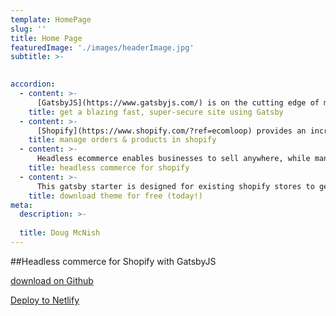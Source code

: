 ```yaml
---
template: HomePage
slug: ''
title: Home Page
featuredImage: './images/headerImage.jpg'
subtitle: >-
  

accordion:
  - content: >-
      [GatsbyJS](https://www.gatsbyjs.com/) is on the cutting edge of modern website frameworks, with performance & security of utmost importance. Deliver a better experience to your customers with a blazing fast site.
    title: get a blazing fast, super-secure site using Gatsby
  - content: >-
      [Shopify](https://www.shopify.com/?ref=ecomloop) provides an incredible ecommerce platform for businesses of all sizes. Manage products and orders from Shopify, while delivering via a Gatsby site.
    title: manage orders & products in shopify
  - content: >-
      Headless ecommerce enables businesses to sell anywhere, while managing products and inventory in the backend. Think of it as a way of having multiple digital storefronts from one backend system. Gatsby provides opportunities to add new headless commerce experiences for any Shopify store.
    title: headless commerce for shopify
  - content: >-
      This gatsby starter is designed for existing shopify stores to get started quickly. [download on github](https://github.com/ecomloop/headless) or [deploy to netlify](https://app.netlify.com/start/deploy?repository=https://github.com/ecomloop/headless)
    title: download theme for free (today!)
meta:
  description: >-
    
  title: Doug McNish
---
```



##Headless commerce for Shopify with GatsbyJS

<a href="https://github.com/ecomloop/headless/" target="_blank" aria-label="Fork ecomloop/headless on GitHub" class="Nav--CTA">download on Github</a>

<a href="https://app.netlify.com/start/deploy?repository=https://github.com/ecomloop/headless" target="_blank" aria-label="Fork ecomloop/headless on GitHub" class="Nav--CTA">Deploy to Netlify</a>
